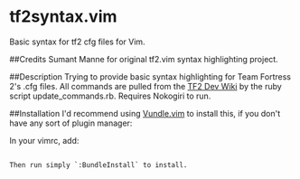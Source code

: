 tf2syntax.vim
=============

Basic syntax for tf2 cfg files for Vim.

##Credits
Sumant Manne for original tf2.vim syntax highlighting project.

##Description
Trying to provide basic syntax highlighting for Team Fortress 2's .cfg files.
All commands are pulled from the [TF2 Dev Wiki](https://developer.valvesoftware.com/wiki/List_of_TF2_console_commands_and_variables)
by the ruby script update_commands.rb. Requires Nokogiri to run.

##Installation
I'd recommend using [Vundle.vim](https://github.com/gmarik/Vundle.vim) to install this,
if you don't have any sort of plugin manager:

In your vimrc, add:

```Bundle 'horsemd/tf2syntax.vim'

Then run simply `:BundleInstall` to install.

